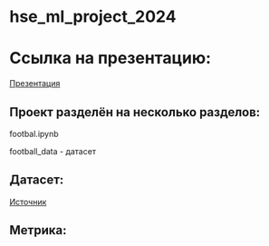 # hse_ml_project_2024

# Ссылка на презентацию:

[Презентация]()


## Проект разделён на несколько разделов:

footbal.ipynb

football_data - датасет

## Датасет:

[Источник](https://www.kaggle.com/datasets/davidcariboo/player-scores)

## Метрика:

